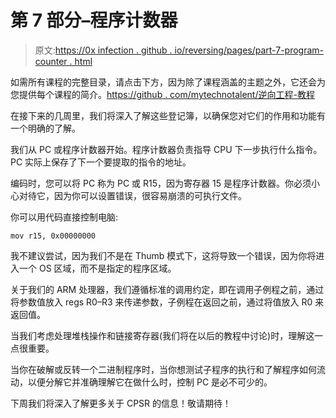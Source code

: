 # 第 7 部分–程序计数器

> 原文:[https://0x infection . github . io/reversing/pages/part-7-program-counter . html](https://0xinfection.github.io/reversing/pages/part-7-program-counter.html)

如需所有课程的完整目录，请点击下方，因为除了课程涵盖的主题之外，它还会为您提供每个课程的简介。[https://github . com/mytechnotalent/逆向工程-教程](https://github.com/mytechnotalent/Reverse-Engineering-Tutorial)

在接下来的几周里，我们将深入了解这些登记簿，以确保您对它们的作用和功能有一个明确的了解。

我们从 PC 或程序计数器开始。程序计数器负责指导 CPU 下一步执行什么指令。PC 实际上保存了下一个要提取的指令的地址。

编码时，您可以将 PC 称为 PC 或 R15，因为寄存器 15 是程序计数器。你必须小心对待它，因为你可以设置错误，很容易崩溃的可执行文件。

你可以用代码直接控制电脑:

```
mov r15, 0x00000000

```

我不建议尝试，因为我们不是在 Thumb 模式下，这将导致一个错误，因为你将进入一个 OS 区域，而不是指定的程序区域。

关于我们的 ARM 处理器，我们遵循标准的调用约定，即在调用子例程之前，通过将参数值放入 regs R0–R3 来传递参数，子例程在返回之前，通过将值放入 R0 来返回值。

当我们考虑处理堆栈操作和链接寄存器(我们将在以后的教程中讨论)时，理解这一点很重要。

当你在破解或反转一个二进制程序时，当你想测试子程序的执行和了解程序如何流动，以便分解它并准确理解它在做什么时，控制 PC 是必不可少的。

下周我们将深入了解更多关于 CPSR 的信息！敬请期待！